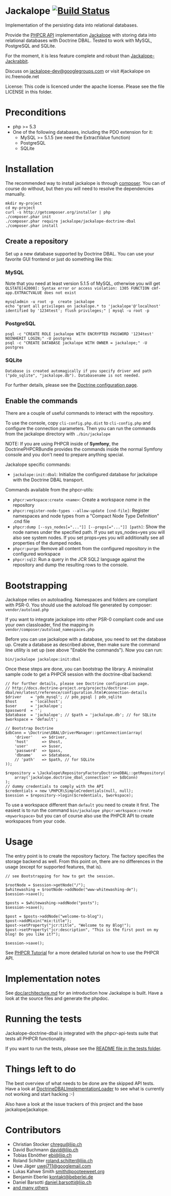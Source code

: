 # Jackalope [![Build Status](https://secure.travis-ci.org/jackalope/jackalope-doctrine-dbal.png?branch=master)](http://travis-ci.org/jackalope/jackalope-doctrine-dbal)

Implementation of the persisting data into relational databases.

Provide the [PHPCR API](http://phpcr.github.com) implementation
[Jackalope](http://github.com/jackalope/jackalope) with storing data into
relational databases with Doctrine DBAL. Tested to work with MySQL, PostgreSQL
and SQLite.

For the moment, it is less feature complete and robust than [Jackalope-Jackrabbit](http://github.com/jackalope/jackalope-jackrabbit).

Discuss on jackalope-dev@googlegroups.com or visit #jackalope on irc.freenode.net

License: This code is licenced under the apache license.
Please see the file LICENSE in this folder.


# Preconditions

* php >= 5.3
* One of the following databases, including the PDO extension for it:
    * MySQL >= 5.1.5 (we need the ExtractValue function)
    * PostgreSQL
    * SQLite


# Installation

The recommended way to install jackalope is through [composer](http://getcomposer.org/).
You can of course do without, but then you will need to resolve the dependencies
manually.

    mkdir my-project
    cd my-project
    curl -s http://getcomposer.org/installer | php
    ./composer.phar init
    ./composer.phar require jackalope/jackalope-doctrine-dbal
    ./composer.phar install


## Create a repository

Set up a new database supported by Doctrine DBAL. You can use your favorite GUI frontend or just do something like this:

### MySQL

Note that you need at least version 5.1.5 of MySQL, otherwise you will get ``QLSTATE[42000]: Syntax error or access violation: 1305 FUNCTION cmf-app.EXTRACTVALUE does not exist``

    mysqladmin -u root -p  create jackalope
    echo "grant all privileges on jackalope.* to 'jackalope'@'localhost' identified by '1234test'; flush privileges;" | mysql -u root -p

### PostgreSQL
    psql -c "CREATE ROLE jackalope WITH ENCRYPTED PASSWORD '1234test' NOINHERIT LOGIN;" -U postgres
    psql -c "CREATE DATABASE jackalope WITH OWNER = jackalope;" -U postgres

### SQLite
    Database is created automagically if you specify driver and path ("pdo_sqlite", "jackalope.db"). Databasename is not needed.

For further details, please see the [Doctrine configuration page](http://docs.doctrine-project.org/projects/doctrine-dbal/en/latest/reference/configuration.html#connection-details).


## Enable the commands

There are a couple of useful commands to interact with the repository.

To use the console, copy ``cli-config.php.dist`` to ``cli-config.php`` and configure
the connection parameters.
Then you can run the commands from the jackalope directory with ``./bin/jackalope``

NOTE: If you are using PHPCR inside of **Symfony**, the DoctrinePHPCRBundle
provides the commands inside the normal Symfony console and you don't need to
prepare anything special.

Jackalope specific commands:

* ``jackalope:init:dbal``: Initialize the configured database for jackalope with the
    Doctrine DBAL transport.

Commands available from the phpcr-utils:

* ``phpcr:workspace:create <name>``: Create a workspace *name* in the repository
* ``phpcr:register-node-types --allow-update [cnd-file]``: Register namespaces
    and node types from a "Compact Node Type Definition" .cnd file
* ``phpcr:dump [--sys_nodes[="..."]] [--props[="..."]] [path]``: Show the node
    names under the specified path. If you set sys_nodes=yes you will also see
    system nodes. If you set props=yes you will additionally see all properties
    of the dumped nodes.
* ``phpcr:purge``: Remove all content from the configured repository in the
     configured workspace
* ``phpcr:sql2``: Run a query in the JCR SQL2 language against the repository
    and dump the resulting rows to the console.



# Bootstrapping

Jackalope relies on autoloading. Namespaces and folders are compliant with
PSR-0. You should use the autoload file generated by composer:
``vendor/autoload.php``

If you want to integrate jackalope into other PSR-0 compliant code and use your
own classloader, find the mapping in ``vendor/composer/autoload_namespaces.php``

Before you can use jackalope with a database, you need to set the database up.
Create a database as described above, then make sure the command line utility
is set up (see above "Enable the commands"). Now you can run:

    bin/jackalope jackalope:init:dbal

Once these steps are done, you can bootstrap the library. A minimalist
sample code to get a PHPCR session with the doctrine-dbal backend:

    // For further details, please see Doctrine configuration page.
    // http://docs.doctrine-project.org/projects/doctrine-dbal/en/latest/reference/configuration.html#connection-details
    $driver    = 'pdo_mysql'; // pdo_pgsql | pdo_sqlite
    $host      = 'localhost';
    $user      = 'jackalope';
    $password  = '';
    $database  = 'jackalope'; // $path = 'jackalope.db'; // for SQLite
    $workspace = 'default';

    // Bootstrap Doctrine
    $dbConn = \Doctrine\DBAL\DriverManager::getConnection(array(
        'driver'    => $driver,
        'host'      => $host,
        'user'      => $user,
        'password'  => $pass,
        'dbname'    => $database,
        // 'path'   => $path, // for SQLite
    ));

    $repository = \Jackalope\RepositoryFactoryDoctrineDBAL::getRepository(
        array('jackalope.doctrine_dbal_connection' => $dbConn)
    );
    // dummy credentials to comply with the API
    $credentials = new \PHPCR\SimpleCredentials(null, null);
    $session = $repository->login($credentials, $workspace);

To use a workspace different than ``default`` you need to create it first. The
easiest is to run the command ``bin/jackalope phpcr:workspace:create <myworkspace>``
but you can of course also use the PHPCR API to create workspaces from your code.


# Usage

The entry point is to create the repository factory. The factory specifies the
storage backend as well. From this point on, there are no differences in the
usage (except for supported features, that is).

    // see Bootstrapping for how to get the session.

    $rootNode = $session->getNode("/");
    $whitewashing = $rootNode->addNode("www-whitewashing-de");
    $session->save();

    $posts = $whitewashing->addNode("posts");
    $session->save();

    $post = $posts->addNode("welcome-to-blog");
    $post->addMixin("mix:title");
    $post->setProperty("jcr:title", "Welcome to my Blog!");
    $post->setProperty("jcr:description", "This is the first post on my blog! Do you like it?");

    $session->save();


See [PHPCR Tutorial](https://github.com/phpcr/phpcr-docs/blob/master/tutorial/Tutorial.md)
for a more detailed tutorial on how to use the PHPCR API.


# Implementation notes

See [doc/architecture.md](https://github.com/jackalope/jackalope/blob/master/doc/architecture.md)
for an introduction how Jackalope is built. Have a look at the source files and
generate the phpdoc.

# Running the tests

Jackalope-doctrine-dbal is integrated with the phpcr-api-tests suite that tests
all PHPCR functionality.

If you want to run the tests, please see the [README file in the tests folder](https://github.com/jackalope/jackalope-doctrine-dbal/blob/master/tests/README.md).


# Things left to do

The best overview of what needs to be done are the skipped API tests.
Have a look at [DoctrineDBALImplementationLoader](https://github.com/jackalope/jackalope-doctrine-dbal/blob/master/src/Jackalope/Transport/DoctrineDBAL/Test/ImplementationLoader.php)
to see what is currently not working and start hacking :-)

Also have a look at the issue trackers of this project and the base jackalope/jackalope.


# Contributors

* Christian Stocker <chregu@liip.ch>
* David Buchmann <david@liip.ch>
* Tobias Ebnöther <ebi@liip.ch>
* Roland Schilter <roland.schilter@liip.ch>
* Uwe Jäger <uwej711@googlemail.com>
* Lukas Kahwe Smith <smith@pooteeweet.org>
* Benjamin Eberlei <kontakt@beberlei.de>
* Daniel Barsotti <daniel.barsotti@liip.ch>
* [and many others](https://github.com/jackalope/jackalope-doctrine-dbal/contributors)
